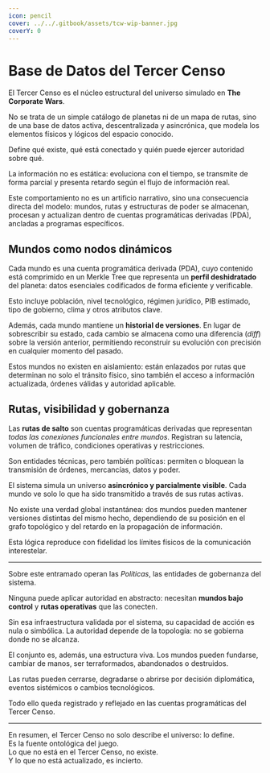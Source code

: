 ```yaml
---
icon: pencil
cover: ../../.gitbook/assets/tcw-wip-banner.jpg
coverY: 0
---
```


# Base de Datos del Tercer Censo

El Tercer Censo es el núcleo estructural del universo simulado en **The Corporate Wars**.

No se trata de un simple catálogo de planetas ni de un mapa de rutas, sino de una base de datos activa, descentralizada y asincrónica, que modela los elementos físicos y lógicos del espacio conocido.

Define qué existe, qué está conectado y quién puede ejercer autoridad sobre qué.

La información no es estática: evoluciona con el tiempo, se transmite de forma parcial y presenta retardo según el flujo de información real.

Este comportamiento no es un artificio narrativo, sino una consecuencia directa del modelo: mundos, rutas y estructuras de poder se almacenan, procesan y actualizan dentro de cuentas programáticas derivadas (PDA), ancladas a programas específicos.

## Mundos como nodos dinámicos

Cada mundo es una cuenta programática derivada (PDA), cuyo contenido está comprimido en un Merkle Tree que representa un **perfil deshidratado** del planeta: datos esenciales codificados de forma eficiente y verificable.

Esto incluye población, nivel tecnológico, régimen jurídico, PIB estimado, tipo de gobierno, clima y otros atributos clave.

Además, cada mundo mantiene un **historial de versiones**. En lugar de sobrescribir su estado, cada cambio se almacena como una diferencia (_diff_) sobre la versión anterior, permitiendo reconstruir su evolución con precisión en cualquier momento del pasado.

Estos mundos no existen en aislamiento: están enlazados por rutas que determinan no solo el tránsito físico, sino también el acceso a información actualizada, órdenes válidas y autoridad aplicable.

## Rutas, visibilidad y gobernanza

Las **rutas de salto** son cuentas programáticas derivadas que representan _todas las conexiones funcionales entre mundos_. Registran su latencia, volumen de tráfico, condiciones operativas y restricciones.

Son entidades técnicas, pero también políticas: permiten o bloquean la transmisión de órdenes, mercancías, datos y poder.

El sistema simula un universo **asincrónico y parcialmente visible**. Cada mundo ve solo lo que ha sido transmitido a través de sus rutas activas.

No existe una verdad global instantánea: dos mundos pueden mantener versiones distintas del mismo hecho, dependiendo de su posición en el grafo topológico y del retardo en la propagación de información.

Esta lógica reproduce con fidelidad los límites físicos de la comunicación interestelar.

***

Sobre este entramado operan las _Políticas_, las entidades de gobernanza del sistema.

Ninguna puede aplicar autoridad en abstracto: necesitan **mundos bajo control** y **rutas operativas** que las conecten.

Sin esa infraestructura validada por el sistema, su capacidad de acción es nula o simbólica. La autoridad depende de la topología: no se gobierna donde no se alcanza.

El conjunto es, además, una estructura viva. Los mundos pueden fundarse, cambiar de manos, ser terraformados, abandonados o destruidos.

Las rutas pueden cerrarse, degradarse o abrirse por decisión diplomática, eventos sistémicos o cambios tecnológicos.

Todo ello queda registrado y reflejado en las cuentas programáticas del Tercer Censo.

***

En resumen, el Tercer Censo no solo describe el universo: lo define.\
Es la fuente ontológica del juego.\
Lo que no está en el Tercer Censo, no existe.\
Y lo que no está actualizado, es incierto.
